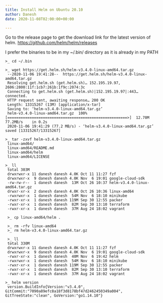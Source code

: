 ```yaml
---
title: Install Helm on Ubuntu 20.10
author: Danesh
date: 2020-11-08T02:00:00+00:00

---
```

Go to the release page to get the download link for the latest version of helm. <https://github.com/helm/helm/releases>

I prefer the binaries to be in my ~/.bin/ directory as it is already in my PATH

<pre class="wp-block-code"><code>&gt;_ cd ~/.bin

&gt;_ wget https://get.helm.sh/helm-v3.4.0-linux-amd64.tar.gz
 --2020-11-06 19:41:28--  https://get.helm.sh/helm-v3.4.0-linux-amd64.tar.gz
 Resolving get.helm.sh (get.helm.sh)… 152.195.19.97, 2606:2800:11f:1cb7:261b:1f9c:2074:3c
 Connecting to get.helm.sh (get.helm.sh)|152.195.19.97|:443… connected.
 HTTP request sent, awaiting response… 200 OK
 Length: 13315267 (13M) [application/x-tar]
 Saving to: ‘helm-v3.4.0-linux-amd64.tar.gz’
 helm-v3.4.0-linux-amd64.tar.gz  100%[======================================================&gt;]  12.70M  77.2MB/s    in 0.2s    
 2020-11-06 19:41:29 (77.2 MB/s) - ‘helm-v3.4.0-linux-amd64.tar.gz’ saved [13315267/13315267]
 
&gt;_ tar -zxvf helm-v3.4.0-linux-amd64.tar.gz
 linux-amd64/
 linux-amd64/README.md
 linux-amd64/helm
 linux-amd64/LICENSE
 
&gt;_ ll
 total 303M
 drwxrwxr-x 11 danesh danesh 4.0K Oct 11 11:27 fzf
 drwxrwxr-x  9 danesh danesh 4.0K Nov  6 19:01 google-cloud-sdk
 -rw-rw-r--  1 danesh danesh  13M Oct 26 10:37 helm-v3.4.0-linux-amd64.tar.gz
 drwxr-xr-x  2 danesh danesh 4.0K Oct 26 10:36 linux-amd64
 -rwxrwxr-x  1 danesh danesh  54M Nov  6 18:10 minikube
 -rwxr-xr-x  1 danesh danesh 119M Sep 30 12:55 packer
 -rwxr-xr-x  1 danesh danesh  82M Sep 30 13:10 terraform
 -rwxr-xr-x  1 danesh danesh  37M Aug 24 18:02 vagrant

 &gt;_ cp linux-amd64/helm .

 &gt;_ rm -rfv linux-amd64
 &gt;_ rm helm-v3.4.0-linux-amd64.tar.gz

 &gt;_ ll
 total 330M
 drwxrwxr-x 11 danesh danesh 4.0K Oct 11 11:27 fzf
 drwxrwxr-x  9 danesh danesh 4.0K Nov  6 19:01 google-cloud-sdk
 -rwxr-xr-x  1 danesh danesh  40M Nov  6 19:42 helm
 -rwxrwxr-x  1 danesh danesh  54M Nov  6 18:10 minikube
 -rwxr-xr-x  1 danesh danesh 119M Sep 30 12:55 packer
 -rwxr-xr-x  1 danesh danesh  82M Sep 30 13:10 terraform
 -rwxr-xr-x  1 danesh danesh  37M Aug 24 18:02 vagrant

&gt;_ helm version
 version.BuildInfo{Version:"v3.4.0", GitCommit:"7090a89efc8a18f3d8178bf47d2462450349a004", GitTreeState:"clean", GoVersion:"go1.14.10"}</code></pre>